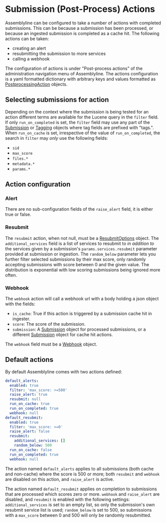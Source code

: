 # Submission (Post-Process) Actions

Assemblyline can be configured to take a number of actions with completed submissions. This can be because a submission has been processed, or because an ingested submission is completed as a cache hit. The following actions can be taken:

 - creating an alert
 - resubmitting the submission to more services
 - calling a webhook

The configuration of actions is under "Post-process actions" of the administration navigation menu of Assemblyline. The actions configuration is a yaml formatted dictionary with arbitrary keys and values formatted as [PostprocessingAction](../../odm/models/actions/#postprocessaction) objects.


## Selecting submissions for action

Depending on the context where the submission is being tested for an action different terms are available for the Lucene query in the `filter` field. If only `run_on_completed` is set, the `filter` field may use any part of the [Submission](../../odm/models/submission/#submission) or [Tagging](../../odm/models/tagging/#tagging) objects where tag fields are prefixed with "tags.". When `run_on_cache` is set, irrespective of the value of `run_on_completed`, the search in `filter` may _only_ use the following fields:

 - `sid`
 - `max_score`
 - `files.*`
 - `metadata.*`
 - `params.*`

## Action configuration

### Alert

There are no sub-configuration fields of the `raise_alert` field, it is either true or false.

### Resubmit

The `resubmit` action, when not null, must be a [ResubmitOptions](../../odm/models/actions/#resubmitoptions) object. The `additional_services` field is a list of services to resubmit to _in addition to_ the services given by a submission's `params.services.resubmit` parameter provided at submission or ingestion. The `random_below` parameter lets you further filter selected submissions by their max score, only randomly accepting submissions with score between 0 and the given value. The distribution is exponential with low scoring submissions being ignored more often.

### Webhook

The `webhook` action will call a webhook url with a body holding a json object with the fields:

 - `is_cache`: True if this action is triggered by a submission cache hit in ingester.
 - `score`: The score of the submission.
 - `submission`: A [Submission](../../odm/models/submission/#submission) object for processed submissions, or a different [Submission](../../odm/messages/submission/#submission) object for cache hit actions.

The `webhook` field must be a [Webhook](../../odm/models/actions/#webhook) object.

## Default actions

By default Assemblyline comes with two actions defined:

```yaml
default_alerts:
  enabled: true
  filter: 'max_score: >=500'
  raise_alert: true
  resubmit: null
  run_on_cache: true
  run_on_completed: true
  webhook: null
default_resubmit:
  enabled: true
  filter: 'max_score: >=0'
  raise_alert: false
  resubmit:
    additional_services: []
    random_below: 500
  run_on_cache: false
  run_on_completed: true
  webhook: null
```

The action named `default_alerts` applies to all submissions (both cache and non-cache) where the score is 500 or more; both `resubmit` and `webhook` are disabled on this action, and `raise_alert` is active.

The action named `default_resubmit` applies on completion to submissions that are processed which scores zero or more. `webhook` and `raise_alert` are disabled, and `resubmit` is enabled with the following settings: `additional_services` is set to an empty list, so only the submission's own resubmit service list is used; `random_below` is set to 500, so submissions with a `max_score` between 0 and 500 will only be randomly resubmitted.
